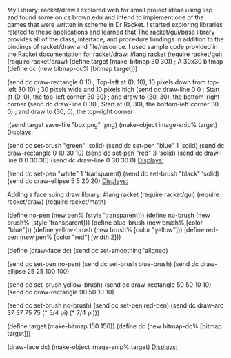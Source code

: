 My Library: racket/draw
I explored web for small project ideas using lisp and found some on cs.brown.edu and intend to implement one of the games that were written in scheme in Dr Racket. I started exploring libraries related to these applications and learned that The racket/gui/base library provides all of the class, interface, and procedure bindings in addition to the bindings of racket/draw and file/resource. I used sample code provided in the Racket documentation for  racket/draw.
#lang racket
(require racket/gui)
(require racket/draw)
(define target (make-bitmap 30 30)) ; A 30x30 bitmap 
(define dc (new bitmap-dc% [bitmap target])) 

(send dc draw-rectangle 
      0 10   ; Top-left at (0, 10), 10 pixels down from top-left 
      30 10) ; 30 pixels wide and 10 pixels high 
(send dc draw-line 
      0 0    ; Start at (0, 0), the top-left corner 
      30 30) ; and draw to (30, 30), the bottom-right corner 
(send dc draw-line 
      0 30   ; Start at (0, 30), the bottom-left corner 
      30 0)  ; and draw to (30, 0), the top-right corner 

;(send target save-file "box.png" 'png)
(make-object image-snip% target)
 [Displays: ](http://weblab.cs.uml.edu/~asuriset/91301/picture1.png)

(send dc set-brush "green" 'solid) 
(send dc set-pen "blue" 1 'solid) 
(send dc draw-rectangle 0 10 30 10) 
(send dc set-pen "red" 3 'solid) 
(send dc draw-line 0 0 30 30) 
(send dc draw-line 0 30 30 0)
[Displays: ](http://weblab.cs.uml.edu/~asuriset/91301/picture2.png)
 
(send dc set-pen "white" 1 'transparent) 
(send dc set-brush "black" 'solid) 
(send dc draw-ellipse 5 5 20 20)
[Displays: ](http://weblab.cs.uml.edu/~asuriset/91301/picture3.png)

Adding a face suing draw library:
#lang racket
(require racket/gui) 
(require racket/draw) 
(require racket/math) 
  
(define no-pen (new pen% [style 'transparent])) 
(define no-brush (new brush% [style 'transparent])) 
(define blue-brush (new brush% [color "blue"])) 
(define yellow-brush (new brush% [color "yellow"])) 
(define red-pen (new pen% [color "red"] [width 2])) 
  
(define (draw-face dc) 
  (send dc set-smoothing 'aligned) 
  
  (send dc set-pen no-pen) 
  (send dc set-brush blue-brush) 
  (send dc draw-ellipse 25 25 100 100) 
  
  (send dc set-brush yellow-brush) 
  (send dc draw-rectangle 50 50 10 10) 
  (send dc draw-rectangle 90 50 10 10) 
  
  (send dc set-brush no-brush) 
  (send dc set-pen red-pen) 
  (send dc draw-arc 37 37 75 75 (* 5/4 pi) (* 7/4 pi))) 
  
(define target (make-bitmap 150 150)) 
(define dc (new bitmap-dc% [bitmap target])) 
  
(draw-face dc) 
(make-object image-snip% target)
[Displays: ](http://weblab.cs.uml.edu/~asuriset/91301/picture4.png)
 





